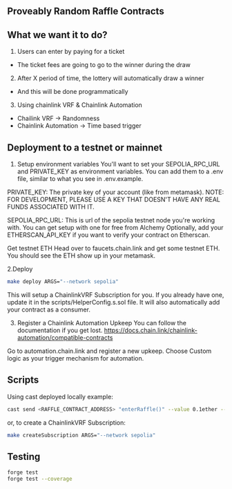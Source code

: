 ## Proveably Random Raffle Contracts

## What we want it to do?

1. Users can enter by paying for a ticket

- The ticket fees are going to go to the winner during the draw

2. After X period of time, the lottery will automatically draw a winner

- And this will be done programmatically

3. Using chainlink VRF & Chainlink Automation

- Chailink VRF -> Randomness
- Chainlink Automation -> Time based trigger

## Deployment to a testnet or mainnet

1. Setup environment variables You'll want to set your SEPOLIA_RPC_URL and
   PRIVATE_KEY as environment variables. You can add them to a .env file,
   similar to what you see in .env.example.

PRIVATE_KEY: The private key of your account (like from metamask). NOTE: FOR
DEVELOPMENT, PLEASE USE A KEY THAT DOESN'T HAVE ANY REAL FUNDS ASSOCIATED WITH
IT.

SEPOLIA_RPC_URL: This is url of the sepolia testnet node you're working with.
You can get setup with one for free from Alchemy Optionally, add your
ETHERSCAN_API_KEY if you want to verify your contract on Etherscan.

Get testnet ETH Head over to faucets.chain.link and get some testnet ETH. You
should see the ETH show up in your metamask.

2.Deploy

```bash
make deploy ARGS="--network sepolia"
```

This will setup a ChainlinkVRF Subscription for you. If you already have one,
update it in the scripts/HelperConfig.s.sol file. It will also automatically add
your contract as a consumer.

3. Register a Chainlink Automation Upkeep You can follow the documentation if
   you get lost.
   https://docs.chain.link/chainlink-automation/compatible-contracts

Go to automation.chain.link and register a new upkeep. Choose Custom logic as
your trigger mechanism for automation.

## Scripts

Using cast deployed locally example:

```bash
cast send <RAFFLE_CONTRACT_ADDRESS> "enterRaffle()" --value 0.1ether --private-key <PRIVATE_KEY> --rpc-url $SEPOLIA_RPC_URL
```

or, to create a ChainlinkVRF Subscription:

```bash
make createSubscription ARGS="--network sepolia"
```

## Testing

```bash
forge test
forge test --coverage
```
